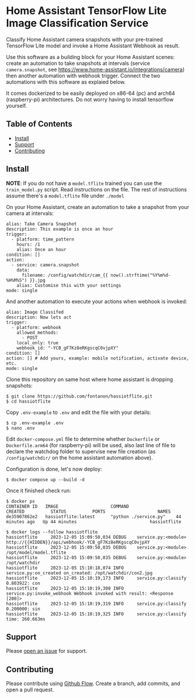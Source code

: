 # Home Assistant TensorFlow Lite Image Classification Service

Classify Home Assistant camera snapshots with your pre-trained TensorFlow Lite model and invoke a Home Assistant Webhook as result. 

Use this software as a building block for your Home Assistant scenes: create an automation to take snapshots at intervals (service `camera.snapshot`, see https://www.home-assistant.io/integrations/camera) then another automation with webhook trigger. Connect the two automations with this software as explaied below.

It comes dockerized to be easily deployed on x86-64 (pc) and arch64 (raspberry-pi) architectures. Do not worry having to install tensorflow yourself.

## Table of Contents

- [Install](#install)
- [Support](#support)
- [Contributing](#contributing)

## Install

**NOTE**: If you do not have a `model.tflite` trained you can use the `train_model.py` script. Read instructions on the file. The rest of instructions assume there's a `model.tflite` file under `./model`

On your Home Assistant, create an automation to take a snapshot from your camera at intervals:

```
alias: Take Camera Snapshot
description: This example is once an hour
trigger:
  - platform: time_pattern
    hours: /1
    alias: Once an hour
condition: []
action:
  - service: camera.snapshot
    data:
      filename: /config/watchdir/cam_{{ now().strftime("%Y%m%d-%H%M%S") }}.jpg
    alias: Customise this with your settings
mode: single
```

And another automation to execute your actions when webhook is invoked:

```
alias: Image Classifed
description: Now lets act
trigger:
  - platform: webhook
    allowed_methods:
      - POST
    local_only: true
    webhook_id: "-YCB_gF7Kz8eRKgscqC0vjpXY"
condition: []
action: [] # Add yours, example: mobile notification, activate device, etc.
mode: single
```

Clone this repository on same host where home assistant is dropping snapshots:

```
$ git clone https://github.com/fontanon/hassiotflite.git
$ cd hassiotflite
```

Copy `.env-example` to `.env` and edit the file with your details:

```
$ cp .env-example .env
$ nano .env
```

Edit `docker-compose.yml` file to determine whether `Dockerfile` or `Dockerfile.arm64` (for raspberry-pi) will be used, also last line of file to declare the watchdog folder to supervise new file creation (as `/config/watchdir/` on the home assistant automation above).

Configuration is done, let's now deploy:

```
$ docker compose up --build -d
```

Once it finished check run:

```
$ docker ps
CONTAINER ID   IMAGE                    COMMAND                  CREATED          STATUS          PORTS                    NAMES
de35907862e2   hassiotflite:latest      "python ./service.py"    44 minutes ago   Up 44 minutes                            hassiotflite

$ docker logs --follow hassiotflite 
hassiotflite     2023-12-05 15:09:50,034 DEBUG    service.py:<module> http://{{HIDDEN}}/api/webhook/-YCB_gF7Kz8eRKgscqC0vjpXY
hassiotflite     2023-12-05 15:09:50,035 DEBUG    service.py:<module> /opt/model/model.tflite
hassiotflite     2023-12-05 15:09:50,035 DEBUG    service.py:<module> /opt/watchdir
hassiotflite     2023-12-05 15:10:18,074 INFO     service.py:on_created on_created: /opt/watchdir/con2.jpg
hassiotflite     2023-12-05 15:10:19,173 INFO     service.py:classify 0.803922: con
hassiotflite     2023-12-05 15:10:19,308 INFO     service.py:invoke_webhook Webhook invoked with result: <Response [200]>
hassiotflite     2023-12-05 15:10:19,319 INFO     service.py:classify 0.200000: sin
hassiotflite     2023-12-05 15:10:19,325 INFO     service.py:classify time: 260.663ms
```

## Support

Please [open an issue](https://github.com/fontanon/hassiotflite/issues/new) for support.

## Contributing

Please contribute using [Github Flow](https://guides.github.com/introduction/flow/). Create a branch, add commits, and open a pull request.
